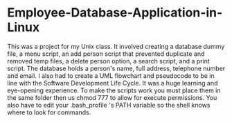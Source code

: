 # Employee-Database-Application-in-Linux
This was a project for my Unix class. It involved creating a database dummy file, a menu script, an add person script that prevented duplicate and removed temp files, a delete person option, a search script, and a print script. The database holds a person's name, full address, telephone number and email. I also had to create a UML flowchart and pseudocode to be in line with the Software Development Life Cycle. It was a huge learning and eye-opening experience. To make the scripts work you must place them in the same folder then us chmod 777 to allow for execute permissions. You also have to edit your .bash_profile 's PATH variable so the shell knows where to look for commands.

